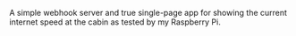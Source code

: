 A simple webhook server and true single-page app for showing the current internet speed at the cabin as tested by my Raspberry Pi.